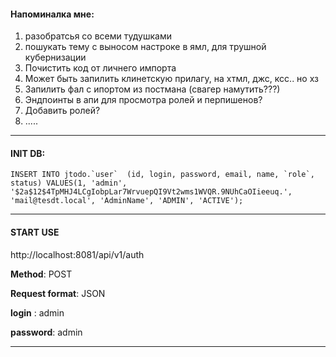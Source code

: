 #### Напоминалка мне:
1) разобратсья со всеми тудушками
2) пошукать тему с выносом настроке в ямл, для трушной кубернизации
3) Почистить код от личнего импорта
4) Может быть запилить клинетскую прилагу, на хтмл, джс, ксс.. но хз
5) Запилить фал с ипортом из постмана (свагер намутить???)
6) Эндпоинты в апи для просмотра ролей и перпишенов?
7) Добавить ролей?
8) .....
___

#### INIT DB:

``INSERT INTO jtodo.`user` 
(id, login, password, email, name, `role`, status)
 VALUES(1, 'admin', '$2a$12$4TpMHJ4LCgIobpLar7WrvuepQI9Vt2wms1WVQR.9NUhCaOIieeuq.', 'mail@tesdt.local', 'AdminName', 'ADMIN', 'ACTIVE');
``

___

#### START USE 

http://localhost:8081/api/v1/auth

**Method**: POST

**Request format**: JSON

**login** : admin

**password**: admin

____

